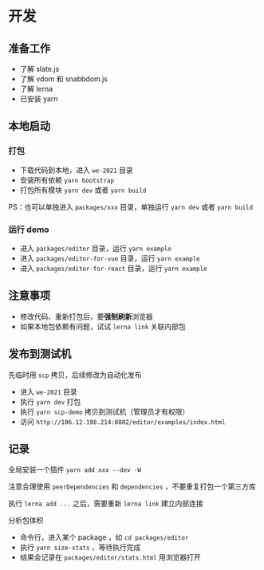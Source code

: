 # 开发

## 准备工作

- 了解 slate.js
- 了解 vdom 和 snabbdom.js
- 了解 lerna
- 已安装 yarn

## 本地启动

### 打包

- 下载代码到本地，进入 `we-2021` 目录
- 安装所有依赖 `yarn bootstrap`
- 打包所有模块 `yarn dev` 或者 `yarn build`

PS：也可以单独进入 `packages/xxx` 目录，单独运行 `yarn dev` 或者 `yarn build`

### 运行 demo

- 进入 `packages/editor` 目录，运行 `yarn example`
- 进入 `packages/editor-for-vue` 目录，运行 `yarn example`
- 进入 `packages/editor-for-react` 目录，运行 `yarn example`

## 注意事项

- 修改代码、重新打包后，要**强制刷新**浏览器
- 如果本地包依赖有问题，试试 `lerna link` 关联内部包

## 发布到测试机

先临时用 `scp` 拷贝，后续修改为自动化发布

- 进入 `we-2021` 目录
- 执行 `yarn dev` 打包
- 执行 `yarn scp-demo` 拷贝到测试机（管理员才有权限）
- 访问 `http://106.12.198.214:8882/editor/examples/index.html`

## 记录

全局安装一个插件 `yarn add xxx --dev -W`

注意合理使用 `peerDependencies` 和 `dependencies` ，不要重复打包一个第三方库

执行 `lerna add ...` 之后，需要重新 `lerna link` 建立内部连接

分析包体积
- 命令行，进入某个 package ，如 `cd packages/editor`
- 执行 `yarn size-stats` ，等待执行完成
- 结果会记录在 `packages/editor/stats.html` 用浏览器打开